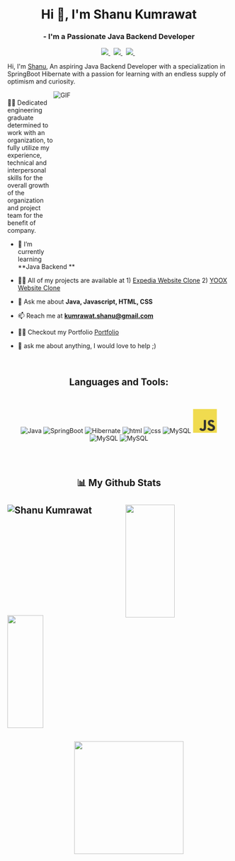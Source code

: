 <h1 align="center">Hi 👋, I'm Shanu Kumrawat</h1>
<h3 align="center">- I'm a Passionate Java Backend Developer</h3>

<p align="center">
 
   <a href="https://www.linkedin.com/in/shanu-kumrawat-700941132/" target="_blank">
     <img src="https://img.icons8.com/color/48/000000/linkedin.png" width="3.5%"/>
      </a><span>&nbsp;</span>
  
   <a href="https://drive.google.com/file/d/1txC_oYz5aE4RSCnsEumLh84Pe2CrV_sy/view?usp=sharing" target="_blank">
     <img src="https://img.icons8.com/color/48/000000/resume.png" width="3.5%"/>
      </a><span>&nbsp;</span>
  
  <a href="https://shanukumrawat-portfolio.netlify.app/" target="_blank">
     <img src="https://img.icons8.com/color/48/000000/bag.png" width="3.5%"/>
      </a><span>&nbsp;</span>
     
  </p>
  
  Hi, I'm [Shanu](https://github.com/shanukumrawat), An aspiring Java Backend Developer with a specialization in SpringBoot Hibernate with a passion for learning with an endless supply of optimism and curiosity.


<img align="right" alt="GIF" src="https://github.com/abhisheknaiidu/abhisheknaiidu/blob/master/code.gif?raw=true" width="400" height="380" />

<br>
👨‍💻 Dedicated engineering graduate determined to work with an organization, to fully utilize my experience, technical and interpersonal skills for the overall growth of the organization and project team for the
benefit of company.

- 🌱 I’m currently learning **Java Backend **

- 👨‍💻 All of my projects are available at  1) [Expedia Website Clone](https://wonderful-cuchufli-3430af.netlify.app/)
                                            2) [YOOX Website Clone](https://candid-starship-25c3ab.netlify.app/)

- 💬 Ask me about **Java, Javascript, HTML, CSS**

- 📫 Reach me at **kumrawat.shanu@gmail.com**

- 👨‍💻 Checkout my Portfolio [Portfolio](https://shanu-portfolio.netlify.app/)

- 💬 ask me about anything, I would love to help ;)

<br>
<span><h2 align="center">Languages and Tools:</h2>
    <br>
    <p align="center">
        <img src="https://www.svgrepo.com/show/184143/java.svg" alt="Java" height="55"/>
        <img src="https://www.vectorlogo.zone/logos/springio/springio-icon.svg" alt="SpringBoot" height="45"/>
        <img src="https://www.vectorlogo.zone/logos/hibernate/hibernate-icon.svg" alt="Hibernate"  height="55"/>
        <img src="https://www.vectorlogo.zone/logos/w3_html5/w3_html5-icon.svg" alt="html" width="55" height="55"/>
        <img src="https://www.vectorlogo.zone/logos/w3_css/w3_css-icon.svg" alt="css" width="55" height="55"/>
        <img src="https://www.svgrepo.com/show/354099/mysql.svg" alt="MySQL"  height="55"/>
        <img src="https://raw.githubusercontent.com/devicons/devicon/master/icons/javascript/javascript-original.svg" alt="javascript" width="55" height="55"/>
        <img src="https://www.vectorlogo.zone/logos/getpostman/getpostman-icon.svg" alt="MySQL"  height="55"/>
        <img src="https://www.vectorlogo.zone/logos/github/github-icon.svg" alt="MySQL"  height="55"/>   
  </p></span>
  <br><br>
  <h2 align="center">📊 My Github Stats<h2>
  <div>
    <img align="left" src="https://github-readme-streak-stats.herokuapp.com/?user=shanukumrawat&theme=radical" alt="Shanu Kumrawat" height="250px" width="47%"/>
    <img align="right" src="https://github-readme-stats.vercel.app/api?username=shanukumrawat&show_icons=true&theme=radical" height="255px" width="47%"/>
  <div>
   </br>
   <div>
    <img src="https://camo.githubusercontent.com/13ca305423b1614928118c2606c28b4220dd858d3748c851f091828a2ace317e/68747470733a2f2f6769746875622d726561646d652d73746174732e76657263656c2e6170702f6170692f746f702d6c616e67732f3f757365726e616d653d6d6f6869746269726c613230267468656d653d6461726b26686964655f626f726465723d66616c736526696e636c7564655f616c6c5f636f6d6d6974733d7472756526636f756e745f707269766174653d74727565266c61796f75743d636f6d70616374" alt="" data-canonical-src="https://github-readme-stats.vercel.app/api/top-langs/?username=shanukumrawat;theme=dark&amp;hide_border=false&amp;include_all_commits=true&amp;count_private=true&amp;layout=compact" height="255px" width="40%">
   
  <div>
   </br>
    <div>
      <img align="right" src="https://activity-graph.herokuapp.com/graph?username=shanukumrawat&theme=xcode" height="255px" width="70%"/>
    </div>
